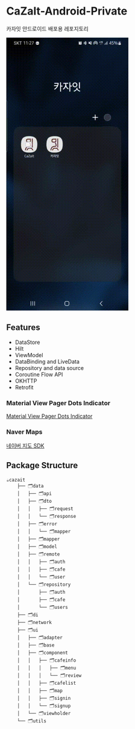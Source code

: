 # CaZaIt-Android-Private

카자잇 안드로이드 배포용 레포지토리

![](README_images/CaZaIt.gif)

## Features

* DataStore
* Hilt
* ViewModel
* DataBinding and LiveData
* Repository and data source
* Coroutine Flow API
* OKHTTP
* Retrofit

### Material View Pager Dots Indicator

[Material View Pager Dots Indicator](https://github.com/tommybuonomo/dotsindicator)

### Naver Maps

[네이버 지도 SDK](https://navermaps.github.io/android-map-sdk/guide-ko/)

## Package Structure

```shell
☕️cazait
    ├── 🗂️data
    │   ├── 🗂️api
    │   ├── 🗂️dto
    │   │   ├── 🗂️request
    │   │   └── 🗂️response
    │   ├── 🗂️error
    │   │   └── 🗂️mapper
    │   ├── 🗂️mapper
    │   ├── 🗂️model
    │   ├── 🗂️remote
    │   │   ├── 🗂️auth
    │   │   ├── 🗂️cafe
    │   │   └── 🗂️user
    │   └── 🗂️repository
    │       ├── 🗂️auth
    │       ├── 🗂️cafe
    │       └── 🗂️users
    ├── 🗂️di
    ├── 🗂️network
    ├── 🗂️ui
    │   ├── 🗂️adapter
    │   ├── 🗂️base
    │   ├── 🗂️component
    │   │   ├── 🗂️cafeinfo
    │   │   │   ├── 🗂️menu
    │   │   │   └── 🗂️review
    │   │   ├── 🗂️cafelist
    │   │   ├── 🗂️map
    │   │   ├── 🗂️signin
    │   │   └── 🗂️signup
    │   └── 🗂️viewholder
    └── 🗂️utils
```
